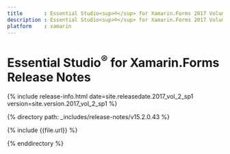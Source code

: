 ```yaml
---
title       : Essential Studio<sup>®</sup> for Xamarin.Forms 2017 Volume 2 Service Pack 1 Release Notes
description : Essential Studio<sup>®</sup> for Xamarin.Forms 2017 Volume 2 Service Pack 1 Release Notes
platform    : xamarin
---
```


# Essential Studio<sup>®</sup> for Xamarin.Forms Release Notes

{% include release-info.html date=site.releasedate.2017_vol_2_sp1 version=site.version.2017_vol_2_sp1 %} 

{% directory path: _includes/release-notes/v15.2.0.43 %}

{% include {{file.url}} %}

{% enddirectory %}